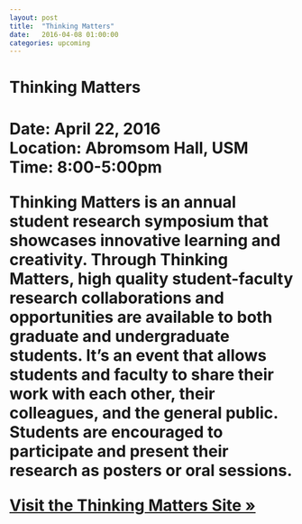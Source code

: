 ```yaml
---
layout: post
title:  "Thinking Matters"
date:   2016-04-08 01:00:00
categories: upcoming
---
```

<h1>Thinking Matters<h1>

<strong>Date:</strong> April 22, 2016<br>
<strong>Location:</strong> Abromsom Hall, USM
<strong>Time:</strong> 8:00-5:00pm

<p>Thinking Matters is an annual student research symposium that showcases innovative learning and creativity. Through Thinking Matters, high quality student-faculty research collaborations and opportunities are available to both graduate and undergraduate students. It’s an event that allows students and faculty to share their work with each other, their colleagues, and the general public. Students are encouraged to participate and present their research as posters or oral sessions.</p>

<a href="http://usm.maine.edu/honors/thinkingmatters">Visit the Thinking Matters Site &raquo;</a>

